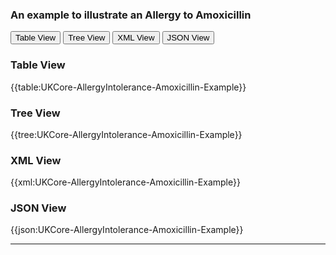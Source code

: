 ### An example to illustrate an Allergy to Amoxicillin 


<div class="tab">
 <button class="tablinks active" onclick="openTab(event, 'Table View')">Table View</button>
 <button class="tablinks" onclick="openTab(event, 'Tree View')">Tree View</button>
  <button class="tablinks" onclick="openTab(event, 'XML View')">XML View</button>
  <button class="tablinks" onclick="openTab(event, 'JSON View')">JSON View</button>
</div>


<div id="Table View" class="tabcontent" style="display:block">
  <h3>Table View</h3>
{{table:UKCore-AllergyIntolerance-Amoxicillin-Example}}
</div>

<div id="Tree View" class="tabcontent">
  <h3>Tree View</h3>
{{tree:UKCore-AllergyIntolerance-Amoxicillin-Example}}
</div>

<div id="XML View" class="tabcontent">
  <h3>XML View</h3>
{{xml:UKCore-AllergyIntolerance-Amoxicillin-Example}}
</div>

<div id="JSON View" class="tabcontent">
  <h3>JSON View</h3>
{{json:UKCore-AllergyIntolerance-Amoxicillin-Example}}
</div>

---




